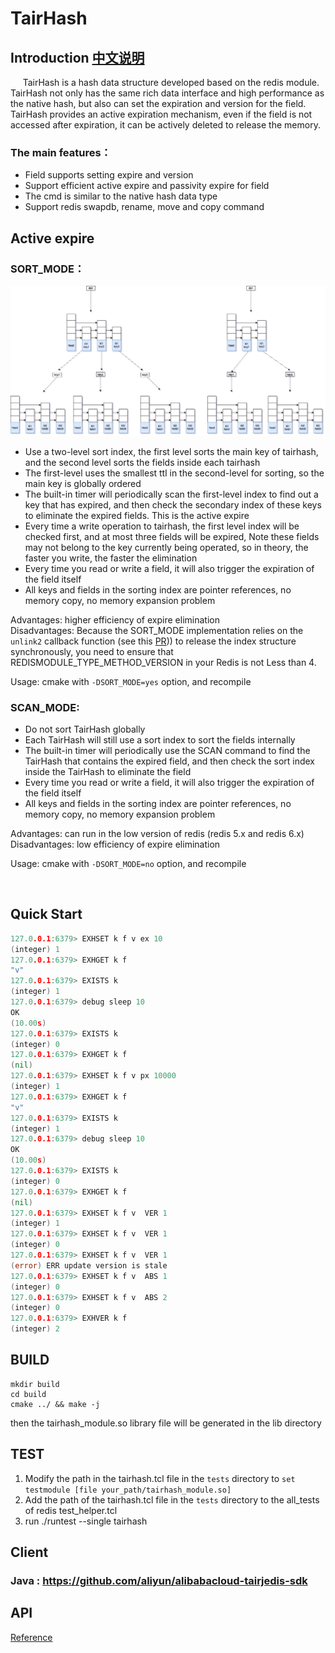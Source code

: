 # TairHash
## Introduction  [中文说明](README-CN.md)
     TairHash is a hash data structure developed based on the redis module. TairHash not only has the same rich data interface and high performance as the native hash, but also can set the expiration and version for the field. TairHash provides an active expiration mechanism, even if the field is not accessed after expiration, it can be actively deleted to release the memory.


### The main features：

- Field supports setting expire and version
- Support efficient active expire and passivity expire for field
- The cmd is similar to the native hash data type
- Support redis swapdb, rename, move and copy command

## Active expire
### SORT_MODE：
![avatar](imgs/tairhash_index.png)
- Use a two-level sort index, the first level sorts the main key of tairhash, and the second level sorts the fields inside each tairhash
- The first-level uses the smallest ttl in the second-level for sorting, so the main key is globally ordered
- The built-in timer will periodically scan the first-level index to find out a key that has expired, and then check the secondary index of these keys to eliminate the expired fields. This is the active expire
- Every time a write operation to tairhash, the first level index will be checked first, and at most three fields will be expired, Note these fields may not belong to the key currently being operated, so in theory, the faster you write, the faster the elimination
- Every time you read or write a field, it will also trigger the expiration of the field itself
- All keys and fields in the sorting index are pointer references, no memory copy, no memory expansion problem

Advantages: higher efficiency of expire elimination    
Disadvantages: Because the SORT_MODE implementation relies on the `unlink2` callback function (see this [PR](https://github.com/redis/redis/pull/8999))) to release the index structure synchronously, you need to ensure that REDISMODULE_TYPE_METHOD_VERSION in your Redis is not Less than 4.

Usage: cmake with `-DSORT_MODE=yes` option, and recompile

### SCAN_MODE:
- Do not sort TairHash globally
- Each TairHash will still use a sort index to sort the fields internally
- The built-in timer will periodically use the SCAN command to find the TairHash that contains the expired field, and then check the sort index inside the TairHash to eliminate the field
- Every time you read or write a field, it will also trigger the expiration of the field itself
- All keys and fields in the sorting index are pointer references, no memory copy, no memory expansion problem

Advantages: can run in the low version of redis (redis 5.x and  redis 6.x) 
Disadvantages: low efficiency of expire elimination

Usage: cmake with `-DSORT_MODE=no` option, and recompile

<br/>

## Quick Start

```go
127.0.0.1:6379> EXHSET k f v ex 10
(integer) 1
127.0.0.1:6379> EXHGET k f
"v"
127.0.0.1:6379> EXISTS k
(integer) 1
127.0.0.1:6379> debug sleep 10
OK
(10.00s)
127.0.0.1:6379> EXISTS k
(integer) 0
127.0.0.1:6379> EXHGET k f
(nil)
127.0.0.1:6379> EXHSET k f v px 10000
(integer) 1
127.0.0.1:6379> EXHGET k f
"v"
127.0.0.1:6379> EXISTS k
(integer) 1
127.0.0.1:6379> debug sleep 10
OK
(10.00s)
127.0.0.1:6379> EXISTS k
(integer) 0
127.0.0.1:6379> EXHGET k f
(nil)
127.0.0.1:6379> EXHSET k f v  VER 1
(integer) 1
127.0.0.1:6379> EXHSET k f v  VER 1
(integer) 0
127.0.0.1:6379> EXHSET k f v  VER 1
(error) ERR update version is stale
127.0.0.1:6379> EXHSET k f v  ABS 1
(integer) 0
127.0.0.1:6379> EXHSET k f v  ABS 2
(integer) 0
127.0.0.1:6379> EXHVER k f
(integer) 2
```  
## BUILD

```
mkdir build  
cd build  
cmake ../ && make -j
```
then the tairhash_module.so library file will be generated in the lib directory

## TEST

1. Modify the path in the tairhash.tcl file in the `tests` directory to `set testmodule [file your_path/tairhash_module.so]`
2. Add the path of the tairhash.tcl file in the `tests` directory to the all_tests of redis test_helper.tcl
3. run ./runtest --single tairhash


## Client
### Java : https://github.com/aliyun/alibabacloud-tairjedis-sdk

## API
[Reference](CMDDOC.md)
